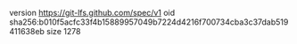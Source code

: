 version https://git-lfs.github.com/spec/v1
oid sha256:b010f5acfc33f4b15889957049b7224d4216f700734cba3c37dab519411638eb
size 1278
